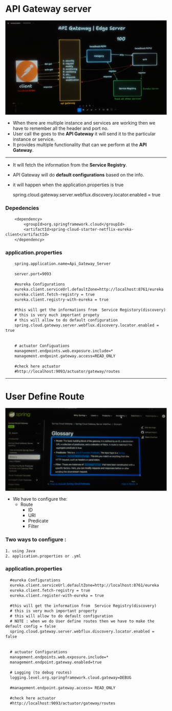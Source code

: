 # API Gateway server

![img.png](img.png)

* When there are multiple instance and services are working then we have to remember all the header and port no.
* User call the goes to the **API Gateway** it will send it to the particular instance or service.
* It provides multiple functionality that can we perform at the **API Gateway**.
---------
* It will fetch the information from the **Service Registry**.
* API Gateway will do **default configurations** based on the info.
* it will happen when the application.properties is true


    spring.cloud.gateway.server.webflux.discovery.locator.enabled = true


### Depedencies

        <dependency>
			<groupId>org.springframework.cloud</groupId>
			<artifactId>spring-cloud-starter-netflix-eureka-client</artifactId>
        </dependency>



### application.properties

        
        spring.application.name=Api_Gateway_Server

        server.port=9093
        
        #eureka Configurations
        eureka.client.serviceUrl.defaultZone=http://localhost:8761/eureka
        eureka.client.fetch-registry = true
        eureka.client.registry-with-eureka = true
        
        #this will get the informations from  Service Registory(discovery)
        # this is very much important propety
        # this will allow to do default configuration 
        spring.cloud.gateway.server.webflux.discovery.locator.enabled = true
        
        
        # actuator Configuations
        management.endpoints.web.exposure.include=*
        management.endpoint.gateway.access=READ_ONLY
        
        #check here actuator
        #http://localhost:9093/actuator/gateway/routes


---------

# User Define Route

![img_1.png](img_1.png)


* We have to configure the:
  * Route
    * ID
    * URI
    * Predicate
    * Filter


### Two ways to configure :
    
    1. using Java
    2. application.properties or .yml




### application.properties 

      
      #eureka Configurations
      eureka.client.serviceUrl.defaultZone=http://localhost:8761/eureka
      eureka.client.fetch-registry = true
      eureka.client.register-with-eureka = true
      
      #this will get the information from  Service Registry(discovery)
      # this is very much important property
      # this will allow to do default configuration
      # NOTE : when we do User define routes then we have to make the default config = false
      spring.cloud.gateway.server.webflux.discovery.locator.enabled = false
      
      
      # actuator Configurations
      management.endpoints.web.exposure.include=*
      management.endpoint.gateway.enabled=true
      
      # Logging (to debug routes)
      logging.level.org.springframework.cloud.gateway=DEBUG
      
      #management.endpoint.gateway.access= READ_ONLY
      
      #check here actuator
      #http://localhost:9093/actuator/gateway/routes
